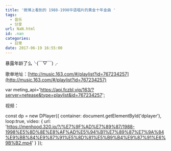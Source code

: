```yaml
---
title: '微博上看到的 1988-1998华语唱片的黄金十年金曲 '
tags:
  - 音乐
  - 分享
url: NaN.html
id: .nan
categories:
  - 日常
date: 2017-06-19 16:55:00
---
```


暴露年龄了么╰(￣▽￣)╭

歌单地址：[http://music.163.com/#/playlist?id=767234257](http://music.163.com/#/playlist?id=767234257)

var meting_api='https://api.fczbl.vip/163/?server=netease&type=playlist&id=767234257';

视频：

const dp = new DPlayer({ container: document.getElementById('dplayer'), loop:true, video: { url: 'https://menhood.320.io/?/%E7%9F%AD%E7%89%87/1988-1998%E5%8D%8E%E8%AF%AD%E5%94%B1%E7%89%87%E7%9A%84%E9%BB%84%E9%87%91%E5%8D%81%E5%B9%B4%E9%87%91%E6%9B%B2.mp4' } });